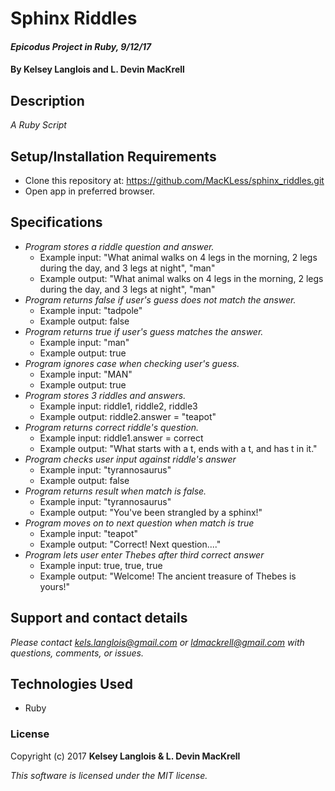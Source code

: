 # Sphinx Riddles

#### _Epicodus Project in Ruby, 9/12/17_

#### By Kelsey Langlois and L. Devin MacKrell

## Description

_A Ruby Script_

## Setup/Installation Requirements

* Clone this repository at: https://github.com/MacKLess/sphinx_riddles.git
* Open app in preferred browser.

## Specifications

* _Program stores a riddle question and answer._
  * Example input: "What animal walks on 4 legs in the morning, 2 legs during the day, and 3 legs at night", "man"
  * Example output: "What animal walks on 4 legs in the morning, 2 legs during the day, and 3 legs at night", "man"
* _Program returns false if user's guess does not match the answer._
  * Example input: "tadpole"
  * Example output: false
* _Program returns true if user's guess matches the answer._
  * Example input: "man"
  * Example output: true
* _Program ignores case when checking user's guess._
  * Example input: "MAN"
  * Example output: true
* _Program stores 3 riddles and answers._
  * Example input: riddle1, riddle2, riddle3
  * Example output: riddle2.answer = "teapot"
* _Program returns correct riddle's question._
  * Example input: riddle1.answer = correct
  * Example output: "What starts with a t, ends with a t, and has t in it."
* _Program checks user input against riddle's answer_
  * Example input: "tyrannosaurus"
  * Example output: false
* _Program returns result when match is false._
  * Example input: "tyrannosaurus"
  * Example output: "You've been strangled by a sphinx!"
* _Program moves on to next question when match is true_
  * Example input: "teapot"
  * Example output: "Correct! Next question...."
* _Program lets user enter Thebes after third correct answer_
  * Example input: true, true, true
  * Example output: "Welcome! The ancient treasure of Thebes is yours!"




## Support and contact details

_Please contact [kels.langlois@gmail.com](mailto:kels.langlois@gmail.com) or [ldmackrell@gmail.com](mailto:ldmackrell@gmail.com) with questions, comments, or issues._

## Technologies Used

* Ruby

### License

Copyright (c) 2017 **Kelsey Langlois & L. Devin MacKrell**

*This software is licensed under the MIT license.*
